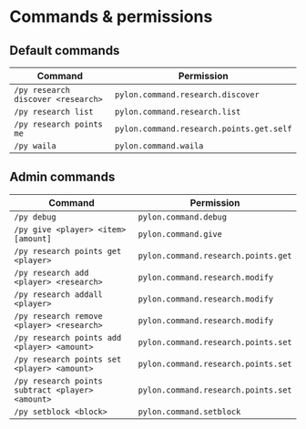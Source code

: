 # Commands & permissions

## Default commands
| Command | Permission |
|---------|------------|
| `/py research discover <research>` | `pylon.command.research.discover`
| `/py research list` | `pylon.command.research.list`
| `/py research points me` | `pylon.command.research.points.get.self`
| `/py waila` | `pylon.command.waila`

## Admin commands
| Command | Permission |
|---------|------------|
| `/py debug` | `pylon.command.debug`
| `/py give <player> <item> [amount]` | `pylon.command.give`
| `/py research points get <player>` | `pylon.command.research.points.get`
| `/py research add <player> <research>` | `pylon.command.research.modify`
| `/py research addall <player>` | `pylon.command.research.modify`
| `/py research remove <player> <research>` | `pylon.command.research.modify`
| `/py research points add <player> <amount>` | `pylon.command.research.points.set`
| `/py research points set <player> <amount>` | `pylon.command.research.points.set`
| `/py research points subtract <player> <amount>` | `pylon.command.research.points.set`
| `/py setblock <block>` | `pylon.command.setblock`

